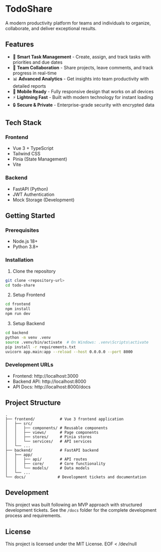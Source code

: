 # TodoShare

A modern productivity platform for teams and individuals to organize, collaborate, and deliver exceptional results.

## Features

- 🎯 **Smart Task Management** - Create, assign, and track tasks with priorities and due dates
- 👥 **Team Collaboration** - Share projects, leave comments, and track progress in real-time  
- 📊 **Advanced Analytics** - Get insights into team productivity with detailed reports
- 📱 **Mobile Ready** - Fully responsive design that works on all devices
- ⚡ **Lightning Fast** - Built with modern technology for instant loading
- 🔒 **Secure & Private** - Enterprise-grade security with encrypted data

## Tech Stack

### Frontend
- Vue 3 + TypeScript
- Tailwind CSS
- Pinia (State Management)
- Vite

### Backend  
- FastAPI (Python)
- JWT Authentication
- Mock Storage (Development)

## Getting Started

### Prerequisites
- Node.js 18+
- Python 3.8+

### Installation

1. Clone the repository
```bash
git clone <repository-url>
cd todo-share
```

2. Setup Frontend
```bash
cd frontend
npm install
npm run dev
```

3. Setup Backend
```bash
cd backend
python -m venv .venv
source .venv/bin/activate  # On Windows: .venv\Scripts\activate
pip install -r requirements.txt
uvicorn app.main:app --reload --host 0.0.0.0 --port 8000
```

### Development URLs
- Frontend: http://localhost:3000
- Backend API: http://localhost:8000
- API Docs: http://localhost:8000/docs

## Project Structure

```
.
├── frontend/           # Vue 3 frontend application
│   ├── src/
│   │   ├── components/ # Reusable components
│   │   ├── views/      # Page components
│   │   ├── stores/     # Pinia stores
│   │   └── services/   # API services
│   └── ...
├── backend/            # FastAPI backend
│   ├── app/
│   │   ├── api/        # API routes
│   │   ├── core/       # Core functionality
│   │   └── models/     # Data models
│   └── ...
└── docs/              # Development tickets and documentation
```

## Development

This project was built following an MVP approach with structured development tickets. See the `/docs` folder for the complete development process and requirements.

## License

This project is licensed under the MIT License.
EOF < /dev/null